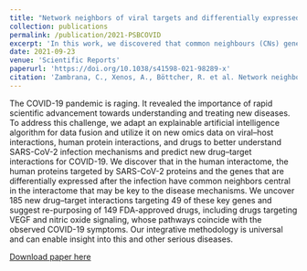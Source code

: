 ```yaml
---
title: "Network neighbors of viral targets and differentially expressed genes in COVID-19 are drug target candidates"
collection: publications
permalink: /publication/2021-PSBCOVID
excerpt: 'In this work, we discovered that common neighbours (CNs) genes, which directly connect viral interactors (VIs) and differentially expressed genes (DEGs) in the human interactome, are key to COVID-19 mechanisms and promising targets for drug re-purposing.'
date: 2021-09-23
venue: 'Scientific Reports'
paperurl: 'https://doi.org/10.1038/s41598-021-98289-x'
citation: 'Zambrana, C., Xenos, A., Böttcher, R. et al. Network neighbors of viral targets and differentially expressed genes in COVID-19 are drug target candidates. Sci Rep 11, 18985 (2021).'
---
```

The COVID-19 pandemic is raging. It revealed the importance of rapid scientific advancement towards understanding and treating new diseases. To address this challenge, we adapt an explainable artificial intelligence algorithm for data fusion and utilize it on new omics data on viral–host interactions, human protein interactions, and drugs to better understand SARS-CoV-2 infection mechanisms and predict new drug–target interactions for COVID-19. We discover that in the human interactome, the human proteins targeted by SARS-CoV-2 proteins and the genes that are differentially expressed after the infection have common neighbors central in the interactome that may be key to the disease mechanisms. We uncover 185 new drug–target interactions targeting 49 of these key genes and suggest re-purposing of 149 FDA-approved drugs, including drugs targeting VEGF and nitric oxide signaling, whose pathways coincide with the observed COVID-19 symptoms. Our integrative methodology is universal and can enable insight into this and other serious diseases.

[Download paper here](https://doi.org/10.1038/s41598-021-98289-x)


